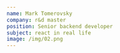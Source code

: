 ```yaml
---
name: Mark Tomerovsky
company: r&d master
position: Senior backend developer
subject: react in real life
image: /img/02.png
---
```



